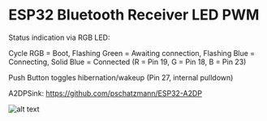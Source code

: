 # ESP32 Bluetooth Receiver LED PWM

Status indication via RGB LED:

Cycle RGB = Boot, Flashing Green = Awaiting connection, Flashing Blue = Connecting, Solid Blue = Connected
(R = Pin 19, G = Pin 18, B = Pin 23)

Push Button toggles hibernation/wakeup
(Pin 27, internal pulldown)


A2DPSink:
https://github.com/pschatzmann/ESP32-A2DP


![alt text](https://i.imgur.com/GxptNNx.jpg)
